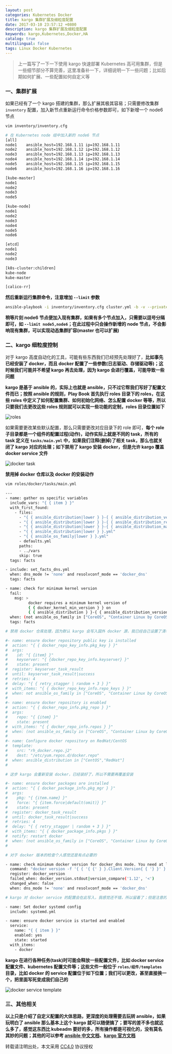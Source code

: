 ```yaml
---
layout: post
categories: Kubernetes Docker
title: kargo 集群扩展及细粒度配置
date: 2017-03-10 23:57:12 +0800
description: kargo 集群扩展及细粒度配置
keywords: kargo,Kubernetes,Docker,HA
catalog: true
multilingual: false
tags: Linux Docker Kubernetes
---
```


> 上一篇写了一下一下使用 kargo 快速部署 Kubernetes 高可用集群，但是一些细节部分不算完善，这里准备补一下，详细说明一下一些问题；比如后期如何扩展、一些配置如何自定义等

### 一、集群扩展

如果已经有了一个 kargo 搭建的集群，那么扩展其极其容易；只需要修改集群 `inventory` 配置，加入新节点重新运行命令价格参数即可，如下新增一个 node6 节点

``` sh
vim inventory/inventory.cfg

# 在 Kubernetes node 组中加入新的 node6 节点
[all]
node1    ansible_host=192.168.1.11 ip=192.168.1.11
node2    ansible_host=192.168.1.12 ip=192.168.1.12
node3    ansible_host=192.168.1.13 ip=192.168.1.13
node4    ansible_host=192.168.1.14 ip=192.168.1.14
node5    ansible_host=192.168.1.15 ip=192.168.1.15
node6    ansible_host=192.168.1.16 ip=192.168.1.16

[kube-master]
node1
node2
node3
node5

[kube-node]
node1
node2
node3
node4
node5
node6

[etcd]
node1
node2
node3

[k8s-cluster:children]
kube-node
kube-master

[calico-rr]
```

**然后重新运行集群命令，注意增加 `--limit` 参数**

``` sh
ansible-playbook -i inventory/inventory.cfg cluster.yml -b -v --private-key=~/.ssh/id_rsa --limit node6
```

**稍等片刻 node6 节点便加入现有集群，如果有多个节点加入，只需要以逗号分隔即可，如 `--limit node5,node6`；在此过程中只会操作新增的 node 节点，不会影响现有集群，可以实现动态集群扩容(master 也可以扩展)**

### 二、kargo 细粒度控制

对于 kargo 高度自动化的工具，可能有些东西我们已经预先处理好了，**比如事先已经安装了 docker，而且 docker 配置了一些参数(日志驱动、存储驱动等)；这时候我们可能并不希望 kargo 再去处理，因为 kargo 会进行覆盖，可能导致一些问题**

**kargo 是基于 ansible 的，实际上也就是 ansible，只不过它帮我们写好了配置文件而已；按照 ansible 的规则，Play Book 首先执行 roles 目录下的 roles，在这些 roles 中定义了如何配置集群、如何初始化网络、怎么配置 docker 等等，所以只要我们去更改这些 roles 规则就可以实现一些功能的定制，roles 目录位置如下**

![roles](https://cdn.oss.link/markdown/jmy7o.jpg)

如果需要更改某些默认配置，那么只需要更改对应目录下的 role 即可，**每个 role 子目录都是一个组件的配置过程(动作)，动作实际上就是不同的 task，所有的 task 定义在 `tasks/main.yml` 中，如果我们注释(删掉)了相关 task，那么也就关闭了 kargo 对应的处理；如下禁用了 kargo 安装 docker，但是允许 kargo 覆盖 docker service 文件**

![docker task](https://cdn.oss.link/markdown/vv2px.jpg)

**禁用掉 docker 仓库以及 docker 的安装动作**

``` sh
vim roles/docker/tasks/main.yml

---
- name: gather os specific variables
  include_vars: "{ { item } }"
  with_first_found:
    - files:
      - "{ { ansible_distribution|lower } }-{ { ansible_distribution_version|lower|replace('/', '_') } }.yml"
      - "{ { ansible_distribution|lower } }-{ { ansible_distribution_release } }.yml"
      - "{ { ansible_distribution|lower } }-{ { ansible_distribution_major_version|lower|replace('/', '_') } }.yml"
      - "{ { ansible_distribution|lower } }.yml"
      - "{ { ansible_os_family|lower } }.yml"
      - defaults.yml
      paths:
      - ../vars
      skip: true
  tags: facts

- include: set_facts_dns.yml
  when: dns_mode != 'none' and resolvconf_mode == 'docker_dns'
  tags: facts

- name: check for minimum kernel version
  fail:
    msg: >
          docker requires a minimum kernel version of
          { { docker_kernel_min_version } } on
          { { ansible_distribution } }-{ { ansible_distribution_version } }
  when: (not ansible_os_family in ["CoreOS", "Container Linux by CoreOS"]) and (ansible_kernel|version_compare(docker_kernel_min_version, "<"))
  tags: facts

# 禁用 docker 仓库处理，因为默认 kargo 会写入国外 docker 源，我已经自己设置了清华大学的镜像源

#- name: ensure docker repository public key is installed
#  action: "{ { docker_repo_key_info.pkg_key } }"
#  args:
#    id: "{ {item} }"
#    keyserver: "{ {docker_repo_key_info.keyserver} }"
#    state: present
#  register: keyserver_task_result
#  until: keyserver_task_result|success
#  retries: 4
#  delay: "{ { retry_stagger | random + 3 } }"
#  with_items: "{ { docker_repo_key_info.repo_keys } }"
#  when: not ansible_os_family in ["CoreOS", "Container Linux by CoreOS"]
#
#- name: ensure docker repository is enabled
#  action: "{ { docker_repo_info.pkg_repo } }"
#  args:
#    repo: "{ {item} }"
#    state: present
#  with_items: "{ { docker_repo_info.repos } }"
#  when: (not ansible_os_family in ["CoreOS", "Container Linux by CoreOS"]) and (docker_repo_info.repos|length > 0)
#
#- name: Configure docker repository on RedHat/CentOS
#  template:
#    src: "rh_docker.repo.j2"
#    dest: "/etc/yum.repos.d/docker.repo"
#  when: ansible_distribution in ["CentOS","RedHat"]
#

# 这步 kargo 会重新安装 docker，已经装好了，所以不需要再覆盖安装

#- name: ensure docker packages are installed
#  action: "{ { docker_package_info.pkg_mgr } }"
#  args:
#    pkg: "{ {item.name} }"
#    force: "{ {item.force|default(omit)} }"
#    state: present
#  register: docker_task_result
#  until: docker_task_result|success
#  retries: 4
#  delay: "{ { retry_stagger | random + 3 } }"
#  with_items: "{ { docker_package_info.pkgs } }"
#  notify: restart docker
#  when: (not ansible_os_family in ["CoreOS", "Container Linux by CoreOS"]) and (docker_package_info.pkgs|length > 0)
#

# 对于 docker 版本的检查个人感觉还是有点必要的

- name: check minimum docker version for docker_dns mode. You need at least docker version >= 1.12 for resolvconf_mode=docker_dns
  command: "docker version -f '{ { '{ {' } }.Client.Version{ { '} }' } }'"
  register: docker_version
  failed_when: docker_version.stdout|version_compare('1.12', '<')
  changed_when: false
  when: dns_mode != 'none' and resolvconf_mode == 'docker_dns'

# kargo 对 docker service 的配置会在此写入，我感觉还不错，所以留着了；但是注意的是它会把原来的覆盖掉

- name: Set docker systemd config
  include: systemd.yml

- name: ensure docker service is started and enabled
  service:
    name: "{ { item } }"
    enabled: yes
    state: started
  with_items:
    - docker
```

**kargo 在进行各种任务(task)时可能会释放一些配置文件，比如 docker service 配置文件、kubernetes 配置文件等；这些文件一般位于 `roles/组件/templates` 目录，比如 docker 的 service 配置位于如下位置；我们可以更改，甚至直接换一个，把里面写死变成我们自己的**

![docker service template](https://cdn.oss.link/markdown/f1f9g.jpg)

### 三、其他相关

**以上只是介绍了自定义配置的大体思路，更深度的处理需要去玩转  ansible，如果玩明白了 ansible 那么基本上这个 kargo 就可以随便搞了；要写的差不多也就这么多了，感觉这东西比 kubeadm 要好的多，所有操作都是可视化的，没有莫名其妙的问题；其他的可以参考 [ansible 中文文档](http://ansible-tran.readthedocs.io/en/latest/)、[kargo 官方文档](https://github.com/kubernetes-incubator/kargo/blob/master/README.md)**



转载请注明出处，本文采用 [CC4.0](http://creativecommons.org/licenses/by-nc-nd/4.0/) 协议授权
